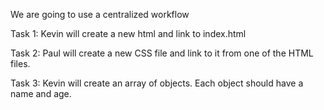 We are going to use a centralized workflow

Task 1: Kevin will create a new html and link to index.html

Task 2: Paul will create a new CSS file and link to it from one of the HTML files.

Task 3: Kevin will create an array of objects. Each object should have a name and age.
